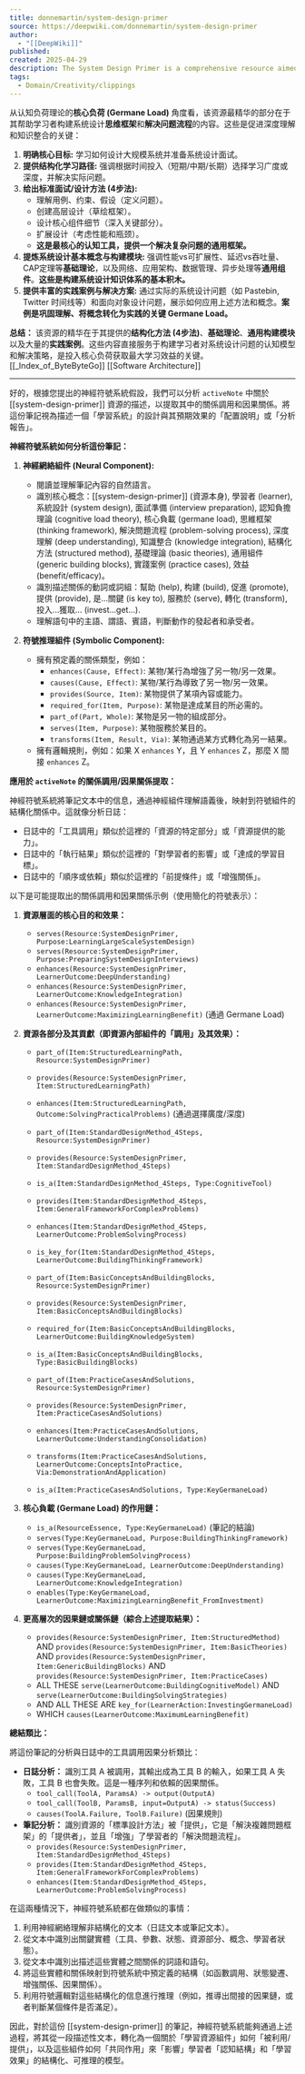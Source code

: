 ```yaml
---
title: donnemartin/system-design-primer
source: https://deepwiki.com/donnemartin/system-design-primer
author:
  - "[[DeepWiki]]"
published: 
created: 2025-04-29
description: The System Design Primer is a comprehensive resource aimed at helping software engineers learn how to design large-scale systems and prepare for system design interviews. This document provides an ove
tags:
  - Domain/Creativity/clippings
---
```

从认知负荷理论的**核心负荷 (Germane Load)** 角度看，该资源最精华的部分在于其帮助学习者构建系统设计**思维框架**和**解决问题流程**的内容。这些是促进深度理解和知识整合的关键：

1.  **明确核心目标:** 学习如何设计大规模系统并准备系统设计面试。
2.  **提供结构化学习路径:** 强调根据时间投入（短期/中期/长期）选择学习广度或深度，并解决实际问题。
3.  **给出标准面试/设计方法 (4步法):**
    *   理解用例、约束、假设（定义问题）。
    *   创建高层设计（草绘框架）。
    *   设计核心组件细节（深入关键部分）。
    *   扩展设计（考虑性能和瓶颈）。
    *   **这是最核心的认知工具，提供一个解决复杂问题的通用框架。**
4.  **提炼系统设计基本概念与构建模块:** 强调性能vs可扩展性、延迟vs吞吐量、CAP定理等**基础理论**，以及网络、应用架构、数据管理、异步处理等**通用组件**。**这些是构建系统设计知识体系的基本积木。**
5.  **提供丰富的实践案例与解决方案:** 通过实际的系统设计问题（如 Pastebin, Twitter 时间线等）和面向对象设计问题，展示如何应用上述方法和概念。**案例是巩固理解、将概念转化为实践的关键 Germane Load。**

**总结：** 该资源的精华在于其提供的**结构化方法 (4步法)**、**基础理论**、**通用构建模块**以及大量的**实践案例**。这些内容直接服务于构建学习者对系统设计问题的认知模型和解决策略，是投入核心负荷获取最大学习效益的关键。[[_Index_of_ByteByteGo]] [[Software Architecture]]

---
好的，根據您提出的神經符號系統假設，我們可以分析 `activeNote` 中關於 [[system-design-primer]] 資源的描述，以提取其中的關係調用和因果關係。將這份筆記視為描述一個「學習系統」的設計與其預期效果的「配置說明」或「分析報告」。

**神經符號系統如何分析這份筆記：**

1.  **神經網絡組件 (Neural Component):**
    *   閱讀並理解筆記內容的自然語言。
    *   識別核心概念：[[system-design-primer]] (資源本身), 學習者 (learner), 系統設計 (system design), 面試準備 (interview preparation), 認知負擔理論 (cognitive load theory), 核心負載 (germane load), 思維框架 (thinking framework), 解決問題流程 (problem-solving process), 深度理解 (deep understanding), 知識整合 (knowledge integration), 結構化方法 (structured method), 基礎理論 (basic theories), 通用組件 (generic building blocks), 實踐案例 (practice cases), 效益 (benefit/efficacy)。
    *   識別描述關係的動詞或詞組：幫助 (help), 构建 (build), 促進 (promote), 提供 (provide), 是...關鍵 (is key to), 服務於 (serve), 轉化 (transform), 投入...獲取... (invest...get...).
    *   理解語句中的主語、謂語、賓語，判斷動作的發起者和承受者。

2.  **符號推理組件 (Symbolic Component):**
    *   擁有預定義的關係類型，例如：
        *   `enhances(Cause, Effect)`: 某物/某行為增強了另一物/另一效果。
        *   `causes(Cause, Effect)`: 某物/某行為導致了另一物/另一效果。
        *   `provides(Source, Item)`: 某物提供了某項內容或能力。
        *   `required_for(Item, Purpose)`: 某物是達成某目的所必需的。
        *   `part_of(Part, Whole)`: 某物是另一物的組成部分。
        *   `serves(Item, Purpose)`: 某物服務於某目的。
        *   `transforms(Item, Result, Via)`: 某物通過某方式轉化為另一結果。
    *   擁有邏輯規則，例如：如果 X `enhances` Y，且 Y `enhances` Z，那麼 X 間接 `enhances` Z。

**應用於 `activeNote` 的關係調用/因果關係提取：**

神經符號系統將筆記文本中的信息，通過神經組件理解語義後，映射到符號組件的結構化關係中。這就像分析日誌：
*   日誌中的「工具調用」類似於這裡的「資源的特定部分」或「資源提供的能力」。
*   日誌中的「執行結果」類似於這裡的「對學習者的影響」或「達成的學習目標」。
*   日誌中的「順序或依賴」類似於這裡的「前提條件」或「增強關係」。

以下是可能提取出的關係調用和因果關係示例（使用簡化的符號表示）：

1.  **資源層面的核心目的和效果：**
    *   `serves(Resource:SystemDesignPrimer, Purpose:LearningLargeScaleSystemDesign)`
    *   `serves(Resource:SystemDesignPrimer, Purpose:PreparingSystemDesignInterviews)`
    *   `enhances(Resource:SystemDesignPrimer, LearnerOutcome:DeepUnderstanding)`
    *   `enhances(Resource:SystemDesignPrimer, LearnerOutcome:KnowledgeIntegration)`
    *   `enhances(Resource:SystemDesignPrimer, LearnerOutcome:MaximizingLearningBenefit)` (通過 Germane Load)

2.  **資源各部分及其貢獻（即資源內部組件的「調用」及其效果）：**
    *   `part_of(Item:StructuredLearningPath, Resource:SystemDesignPrimer)`
    *   `provides(Resource:SystemDesignPrimer, Item:StructuredLearningPath)`
    *   `enhances(Item:StructuredLearningPath, Outcome:SolvingPracticalProblems)` (通過選擇廣度/深度)

    *   `part_of(Item:StandardDesignMethod_4Steps, Resource:SystemDesignPrimer)`
    *   `provides(Resource:SystemDesignPrimer, Item:StandardDesignMethod_4Steps)`
    *   `is_a(Item:StandardDesignMethod_4Steps, Type:CognitiveTool)`
    *   `provides(Item:StandardDesignMethod_4Steps, Item:GeneralFrameworkForComplexProblems)`
    *   `enhances(Item:StandardDesignMethod_4Steps, LearnerOutcome:ProblemSolvingProcess)`
    *   `is_key_for(Item:StandardDesignMethod_4Steps, LearnerOutcome:BuildingThinkingFramework)`

    *   `part_of(Item:BasicConceptsAndBuildingBlocks, Resource:SystemDesignPrimer)`
    *   `provides(Resource:SystemDesignPrimer, Item:BasicConceptsAndBuildingBlocks)`
    *   `required_for(Item:BasicConceptsAndBuildingBlocks, LearnerOutcome:BuildingKnowledgeSystem)`
    *   `is_a(Item:BasicConceptsAndBuildingBlocks, Type:BasicBuildingBlocks)`

    *   `part_of(Item:PracticeCasesAndSolutions, Resource:SystemDesignPrimer)`
    *   `provides(Resource:SystemDesignPrimer, Item:PracticeCasesAndSolutions)`
    *   `enhances(Item:PracticeCasesAndSolutions, LearnerOutcome:UnderstandingConsolidation)`
    *   `transforms(Item:PracticeCasesAndSolutions, LearnerOutcome:ConceptsIntoPractice, Via:DemonstrationAndApplication)`
    *   `is_a(Item:PracticeCasesAndSolutions, Type:KeyGermaneLoad)`

3.  **核心負載 (Germane Load) 的作用鏈：**
    *   `is_a(ResourceEssence, Type:KeyGermaneLoad)` (筆記的結論)
    *   `serves(Type:KeyGermaneLoad, Purpose:BuildingThinkingFramework)`
    *   `serves(Type:KeyGermaneLoad, Purpose:BuildingProblemSolvingProcess)`
    *   `causes(Type:KeyGermaneLoad, LearnerOutcome:DeepUnderstanding)`
    *   `causes(Type:KeyGermaneLoad, LearnerOutcome:KnowledgeIntegration)`
    *   `enables(Type:KeyGermaneLoad, LearnerOutcome:MaximizingLearningBenefit_FromInvestment)`

4.  **更高層次的因果鏈或關係鏈（綜合上述提取結果）：**
    *   `provides(Resource:SystemDesignPrimer, Item:StructuredMethod)` AND `provides(Resource:SystemDesignPrimer, Item:BasicTheories)` AND `provides(Resource:SystemDesignPrimer, Item:GenericBuildingBlocks)` AND `provides(Resource:SystemDesignPrimer, Item:PracticeCases)`
    *   ALL THESE `serve(LearnerOutcome:BuildingCognitiveModel)` AND `serve(LearnerOutcome:BuildingSolvingStrategies)`
    *   AND ALL THESE ARE `key_for(LearnerAction:InvestingGermaneLoad)`
    *   WHICH `causes(LearnerOutcome:MaximumLearningBenefit)`

**總結類比：**

將這份筆記的分析與日誌中的工具調用因果分析類比：

*   **日誌分析：** 識別工具 A 被調用，其輸出成為工具 B 的輸入，如果工具 A 失敗，工具 B 也會失敗。這是一種序列和依賴的因果關係。
    *   `tool_call(ToolA, ParamsA) -> output(OutputA)`
    *   `tool_call(ToolB, ParamsB, input=OutputA) -> status(Success)`
    *   `causes(ToolA.Failure, ToolB.Failure)` (因果規則)
*   **筆記分析：** 識別資源的「標準設計方法」被「提供」，它是「解決複雜問題框架」的「提供者」，並且「增強」了學習者的「解決問題流程」。
    *   `provides(Resource:SystemDesignPrimer, Item:StandardDesignMethod_4Steps)`
    *   `provides(Item:StandardDesignMethod_4Steps, Item:GeneralFrameworkForComplexProblems)`
    *   `enhances(Item:StandardDesignMethod_4Steps, LearnerOutcome:ProblemSolvingProcess)`

在這兩種情況下，神經符號系統都在做類似的事情：
1.  利用神經網絡理解非結構化的文本（日誌文本或筆記文本）。
2.  從文本中識別出關鍵實體（工具、參數、狀態、資源部分、概念、學習者狀態）。
3.  從文本中識別出描述這些實體之間關係的詞語和語句。
4.  將這些實體和關係映射到符號系統中預定義的結構（如函數調用、狀態變遷、增強關係、因果關係）。
5.  利用符號邏輯對這些結構化的信息進行推理（例如，推導出間接的因果鏈，或者判斷某個條件是否滿足）。

因此，對於這份 [[system-design-primer]] 的筆記，神經符號系統能夠通過上述過程，將其從一段描述性文本，轉化為一個關於「學習資源組件」如何「被利用/提供」，以及這些組件如何「共同作用」來「影響」學習者「認知結構」和「學習效果」的結構化、可推理的模型。